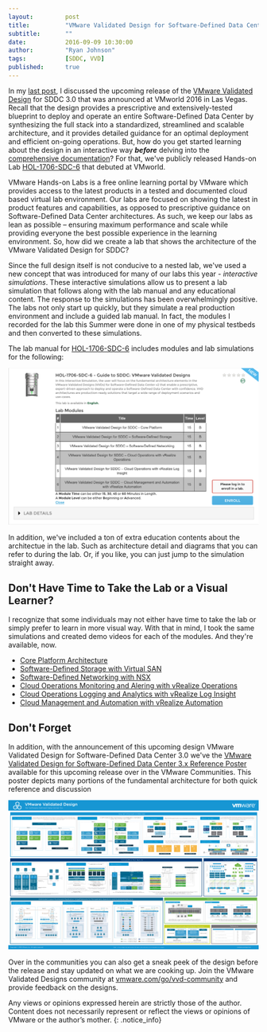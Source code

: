 ```yaml
---
layout:         post
title:          "VMware Validated Design for Software-Defined Data Center Hand-on Lab"
subtitle:       ""
date:           2016-09-09 10:30:00
author:         "Ryan Johnson"
tags:           [SDDC, VVD]
published:      true
---
```


In my [last post](/2016/09/07/vvd-sddc-3x-poster/), I discussed the upcoming release of the [VMware Validated Design](http://vmware.com/go/vvd) for SDDC 3.0 that was announced at VMworld 2016 in Las Vegas. Recall that the design provides a prescriptive and extensively-tested blueprint to deploy and operate an entire Software-Defined Data Center by synthesizing the full stack into a standardized, streamlined and scalable architecture, and it provides detailed guidance for an optimal deployment and efficient on-going operations. But, how do you get started learning about the design in an interactive way ***before*** delving into the [comprehensive documentation](http://vmware.com/go/vvd-sddc)? For that, we've publicly released Hands-on Lab [HOL-1706-SDC-6](http://labs.hol.vmware.com) that debuted at VMworld.

VMware Hands-on Labs is a free online learning portal by VMware which provides access to the latest products in a tested and documented cloud based virtual lab environment. Our labs are focused on showing the latest in product features and capabilities, as opposed to prescriptive guidance on Software-Defined Data Center architectures. As such, we keep our labs as lean as possible – ensuring maximum performance and scale while providing everyone the best possible experience in the learning environment. So, how did we create a lab that shows the architecture of the VMware Validated Design for SDDC?

Since the full design itself is not conducive to a nested lab, we've used a new concept that was introduced for many of our labs this year - *interactive simulations*. These interactive simulations allow us to present a lab simulation that follows along with the lab manual and any educational content. The response to the simulations has been overwhelmingly positive. The labs not only start up quickly, but they simulate a real production environment and include a guided lab manual. In fact, the modules I recorded for the lab this Summer were done in one of my physical testbeds and then converted to these simulations.

The lab manual for [HOL-1706-SDC-6](http://labs.hol.vmware.com) includes modules and lab simulations for the following:

[![HOL-1706-SDC-6 Modules](/images/post-vvd-sddc-hol.png)](/images/post-vvd-sddc-hol.png)

In addition, we've included a ton of extra education contents about the architectue in the lab. Such as architecture detail and diagrams that you can refer to during the lab. Or, if you like, you can just jump to the simulation straight away.

## Don't Have Time to Take the Lab or a Visual Learner?

I recognize that some individuals may not either have time to take the lab or simply prefer to learn in more visual way. With that in mind, I took the same simulations and created demo videos for each of the modules. And they're available, now.

* [Core Platform Architecture](https://youtu.be/Z51KdPteRHM)
* [Software-Defined Storage with Virtual SAN](https://youtu.be/IkbdvKvk4aU)
* [Software-Defined Networking with NSX](https://youtu.be/RCW4VMFSz70)
* [Cloud Operations Monitoring and Alering with vRealize Operations](https://youtu.be/pWPVZr9-DIs)
* [Cloud Operations Logging and Analytics with vRealize Log Insight](https://youtu.be/B-VX-OETX_o)
* [Cloud Management and Automation with vRealize Automation](https://youtu.be/Wgnw_2hgvOY)

## Don't Forget
In addition, with the announcement of this upcoming design VMware Validated Design for Software-Defined Data Center 3.0 we've the [VMware Validated Design for Software-Defined Data Center 3.x Reference Poster](https://communities.vmware.com/docs/DOC-32783) available for this upcoming release over in the VMware Communities. This poster depicts many portions of the fundamental architecture for both quick reference and discussion

[![VMware Validated Design for Software-Defined Data Center 3.x Poster](/images/poster-vvd-sddc-3x.png)](https://communities.vmware.com/docs/DOC-32783)

Over in the communities you can also get a sneak peek of the design before the release and stay updated on what we are cooking up. Join the VMware Validated Designs community at [vmware.com/go/vvd-community](vmware.com/go/vvd-community) and provide feedback on the designs.

Any views or opinions expressed herein are strictly those of the author. Content does not necessarily represent or reflect the views or opinions of VMware or the author’s mother.
{: .notice_info}
